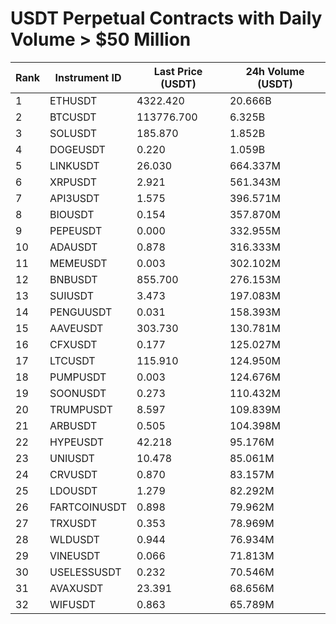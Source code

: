 # USDT Perpetual Contracts with Daily Volume > $50 Million

| Rank | Instrument ID | Last Price (USDT) | 24h Volume (USDT) |
|------|---------------|-------------------|-------------------|
| 1 | ETHUSDT | 4322.420 | 20.666B |
| 2 | BTCUSDT | 113776.700 | 6.325B |
| 3 | SOLUSDT | 185.870 | 1.852B |
| 4 | DOGEUSDT | 0.220 | 1.059B |
| 5 | LINKUSDT | 26.030 | 664.337M |
| 6 | XRPUSDT | 2.921 | 561.343M |
| 7 | API3USDT | 1.575 | 396.571M |
| 8 | BIOUSDT | 0.154 | 357.870M |
| 9 | PEPEUSDT | 0.000 | 332.955M |
| 10 | ADAUSDT | 0.878 | 316.333M |
| 11 | MEMEUSDT | 0.003 | 302.102M |
| 12 | BNBUSDT | 855.700 | 276.153M |
| 13 | SUIUSDT | 3.473 | 197.083M |
| 14 | PENGUUSDT | 0.031 | 158.393M |
| 15 | AAVEUSDT | 303.730 | 130.781M |
| 16 | CFXUSDT | 0.177 | 125.027M |
| 17 | LTCUSDT | 115.910 | 124.950M |
| 18 | PUMPUSDT | 0.003 | 124.676M |
| 19 | SOONUSDT | 0.273 | 110.432M |
| 20 | TRUMPUSDT | 8.597 | 109.839M |
| 21 | ARBUSDT | 0.505 | 104.398M |
| 22 | HYPEUSDT | 42.218 | 95.176M |
| 23 | UNIUSDT | 10.478 | 85.061M |
| 24 | CRVUSDT | 0.870 | 83.157M |
| 25 | LDOUSDT | 1.279 | 82.292M |
| 26 | FARTCOINUSDT | 0.898 | 79.962M |
| 27 | TRXUSDT | 0.353 | 78.969M |
| 28 | WLDUSDT | 0.944 | 76.934M |
| 29 | VINEUSDT | 0.066 | 71.813M |
| 30 | USELESSUSDT | 0.232 | 70.546M |
| 31 | AVAXUSDT | 23.391 | 68.656M |
| 32 | WIFUSDT | 0.863 | 65.789M |

